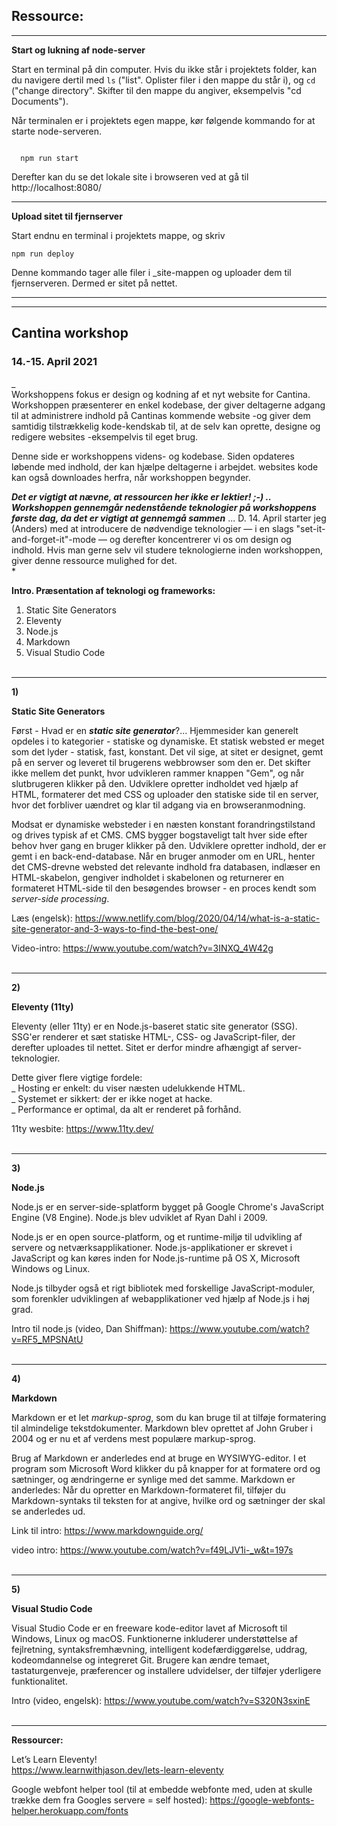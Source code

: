 ## Ressource:

---

**Start og lukning af node-server**

Start en terminal på din computer. Hvis du ikke står i projektets folder, kan du navigere dertil med <code>ls</code> ("list". Oplister filer i den mappe du står i), og <code>cd</code> ("change directory". Skifter til den mappe du angiver, eksempelvis "cd Documents").

Når terminalen er i projektets egen mappe, kør følgende kommando for at starte node-serveren.

<code>
  npm run start
</code>

Derefter kan du se det lokale site i browseren ved at gå til http://localhost:8080/

---

**Upload sitet til fjernserver**

Start endnu en terminal i projektets mappe, og skriv

<code>npm run deploy</code>

Denne kommando tager alle filer i _site-mappen og uploader dem til fjernserveren. Dermed er sitet på nettet.

---










---

## Cantina workshop

### 14.-15. April 2021

_  
Workshoppens fokus er design og kodning af et nyt website for Cantina. Workshoppen præsenterer en enkel kodebase, der giver deltagerne adgang til at administrere indhold på Cantinas kommende website -og giver dem samtidig tilstrækkelig kode-kendskab til, at de selv kan oprette, designe og redigere websites -eksempelvis til eget brug.

Denne side er workshoppens videns- og kodebase. Siden opdateres løbende med indhold, der kan hjælpe deltagerne i arbejdet. websites kode kan også downloades herfra, når workshoppen begynder.

***Det er vigtigt at nævne, at ressourcen her ikke er lektier! ;-) .. Workshoppen gennemgår nedenstående teknologier på workshoppens første dag, da det er vigtigt at gennemgå sammen*** ... D. 14. April starter jeg (Anders) med at introducere de nødvendige teknologier &mdash; i en slags "set-it-and-forget-it"-mode &mdash; og derefter koncentrerer vi os om design og indhold. Hvis man gerne selv vil studere teknologierne inden workshoppen, giver denne ressource mulighed for det.  
*

**Intro. Præsentation af teknologi og frameworks:** 
1. Static Site Generators 
2. Eleventy
3. Node.js
4. Markdown
5. Visual Studio Code
<br/><br/>

---

**1)**

**Static Site Generators**

Først - Hvad er en ***static site generator***?... Hjemmesider kan generelt opdeles i to kategorier - statiske og dynamiske. Et statisk websted er meget som det lyder - statisk, fast, konstant. Det vil sige, at sitet er designet, gemt på en server og leveret til brugerens webbrowser som den er. Det skifter ikke mellem det punkt, hvor udvikleren rammer knappen "Gem", og når slutbrugeren klikker på den. Udviklere opretter indholdet ved hjælp af HTML, formaterer det med CSS og uploader den statiske side til en server, hvor det forbliver uændret og klar til adgang via en browseranmodning.

Modsat er dynamiske websteder i en næsten konstant forandringstilstand og drives typisk af et CMS. CMS bygger bogstaveligt talt hver side efter behov hver gang en bruger klikker på den. Udviklere opretter indhold, der er gemt i en back-end-database. Når en bruger anmoder om en URL, henter det CMS-drevne websted det relevante indhold fra databasen, indlæser en HTML-skabelon, gengiver indholdet i skabelonen og returnerer en formateret HTML-side til den besøgendes browser - en proces kendt som *server-side processing*.

Læs (engelsk): https://www.netlify.com/blog/2020/04/14/what-is-a-static-site-generator-and-3-ways-to-find-the-best-one/

Video-intro: https://www.youtube.com/watch?v=3INXQ_4W42g
<br/><br/>

---

**2)**

**Eleventy (11ty)**

Eleventy (eller 11ty) er en Node.js-baseret static site generator (SSG). SSG'er renderer et sæt statiske HTML-, CSS- og JavaScript-filer, der derefter uploades til nettet. Sitet er derfor mindre afhængigt af server-teknologier.

Dette giver flere vigtige fordele:  
_ Hosting er enkelt: du viser næsten udelukkende HTML.  
_ Systemet er sikkert: der er ikke noget at hacke.  
_ Performance er optimal, da alt er renderet på forhånd.  

11ty wesbite: https://www.11ty.dev/
<br/><br/>

---

**3)**

**Node.js**

Node.js er en server-side-splatform bygget på Google Chrome's JavaScript Engine (V8 Engine). Node.js blev udviklet af Ryan Dahl i 2009.

Node.js er en open source-platform, og et runtime-miljø til udvikling af servere og netværksapplikationer. Node.js-applikationer er skrevet i JavaScript og kan køres inden for Node.js-runtime på OS X, Microsoft Windows og Linux.

Node.js tilbyder også et rigt bibliotek med forskellige JavaScript-moduler, som forenkler udviklingen af webapplikationer ved hjælp af Node.js i høj grad.

Intro til node.js (video, Dan Shiffman): https://www.youtube.com/watch?v=RF5_MPSNAtU
<br/><br/> 

---

**4)**

**Markdown**

Markdown er et let *markup-sprog*, som du kan bruge til at tilføje formatering til almindelige tekstdokumenter. Markdown blev oprettet af John Gruber i 2004 og er nu et af verdens mest populære markup-sprog.

Brug af Markdown er anderledes end at bruge en WYSIWYG-editor. I et program som Microsoft Word klikker du på knapper for at formatere ord og sætninger, og ændringerne er synlige med det samme. Markdown er anderledes: Når du opretter en Markdown-formateret fil, tilføjer du Markdown-syntaks til teksten for at angive, hvilke ord og sætninger der skal se anderledes ud.

Link til intro: https://www.markdownguide.org/

video intro: https://www.youtube.com/watch?v=f49LJV1i-_w&t=197s
<br/><br/>

---

**5)**

**Visual Studio Code**

Visual Studio Code er en freeware kode-editor lavet af Microsoft til Windows, Linux og macOS. Funktionerne inkluderer understøttelse af fejlretning, syntaksfremhævning, intelligent kodefærdiggørelse, uddrag, kodeomdannelse og integreret Git. Brugere kan ændre temaet, tastaturgenveje, præferencer og installere udvidelser, der tilføjer yderligere funktionalitet.

Intro (video, engelsk): https://www.youtube.com/watch?v=S320N3sxinE
<br/><br/>

---

**Ressourcer:**

Let’s Learn Eleventy!  
https://www.learnwithjason.dev/lets-learn-eleventy

Google webfont helper tool (til at embedde webfonte med, uden at skulle trække dem fra Googles servere = self hosted):
https://google-webfonts-helper.herokuapp.com/fonts











